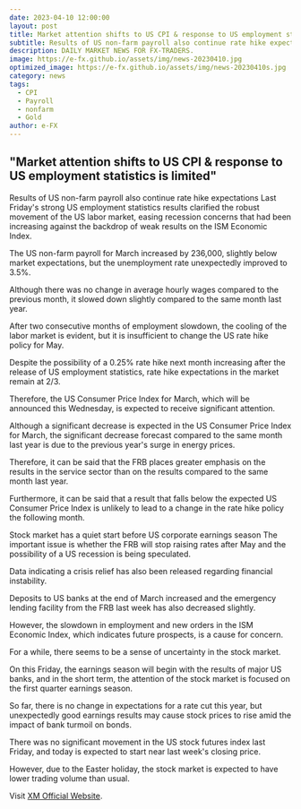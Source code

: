 ```yaml
---
date: 2023-04-10 12:00:00
layout: post
title: Market attention shifts to US CPI & response to US employment statistics is limited
subtitle: Results of US non-farm payroll also continue rate hike expectations Last Friday's strong US employment statistics results clarified the robust movement of the US labor market.
description: DAILY MARKET NEWS FOR FX-TRADERS.
image: https://e-fx.github.io/assets/img/news-20230410.jpg
optimized_image: https://e-fx.github.io/assets/img/news-20230410s.jpg
category: news
tags:
  - CPI
  - Payroll
  - nonfarm
  - Gold
author: e-FX
---
```


##  "Market attention shifts to US CPI & response to US employment statistics is limited"


Results of US non-farm payroll also continue rate hike expectations Last Friday's strong US employment statistics results clarified the robust movement of the US labor market, easing recession concerns that had been increasing against the backdrop of weak results on the ISM Economic Index.

The US non-farm payroll for March increased by 236,000, slightly below market expectations, but the unemployment rate unexpectedly improved to 3.5%.

Although there was no change in average hourly wages compared to the previous month, it slowed down slightly compared to the same month last year.

After two consecutive months of employment slowdown, the cooling of the labor market is evident, but it is insufficient to change the US rate hike policy for May.

Despite the possibility of a 0.25% rate hike next month increasing after the release of US employment statistics, rate hike expectations in the market remain at 2/3.

Therefore, the US Consumer Price Index for March, which will be announced this Wednesday, is expected to receive significant attention.

Although a significant decrease is expected in the US Consumer Price Index for March, the significant decrease forecast compared to the same month last year is due to the previous year's surge in energy prices.

Therefore, it can be said that the FRB places greater emphasis on the results in the service sector than on the results compared to the same month last year.

Furthermore, it can be said that a result that falls below the expected US Consumer Price Index is unlikely to lead to a change in the rate hike policy the following month.

Stock market has a quiet start before US corporate earnings season
The important issue is whether the FRB will stop raising rates after May and the possibility of a US recession is being speculated.

Data indicating a crisis relief has also been released regarding financial instability.

Deposits to US banks at the end of March increased and the emergency lending facility from the FRB last week has also decreased slightly.

However, the slowdown in employment and new orders in the ISM Economic Index, which indicates future prospects, is a cause for concern.

For a while, there seems to be a sense of uncertainty in the stock market.

On this Friday, the earnings season will begin with the results of major US banks, and in the short term, the attention of the stock market is focused on the first quarter earnings season.

So far, there is no change in expectations for a rate cut this year, but unexpectedly good earnings results may cause stock prices to rise amid the impact of bank turmoil on bonds.

There was no significant movement in the US stock futures index last Friday, and today is expected to start near last week's closing price.

However, due to the Easter holiday, the stock market is expected to have lower trading volume than usual.


Visit [XM Official Website](https://clicks.pipaffiliates.com/c?c=550036&l=en&p=0).